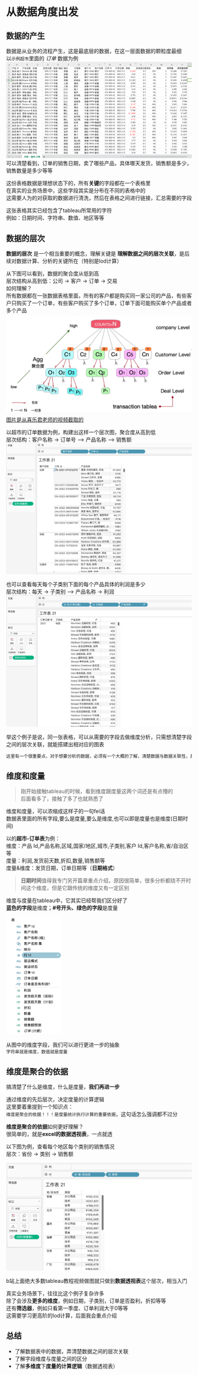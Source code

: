 # 从数据角度出发

## 数据的产生

数据是从业务的流程产生，这是最底层的数据，在这一层面数据的颗粒度最细  
以`示例超市`里面的 *订单* 数据为例  
![示例超市-订单截图](./图片/image-6.png)
可以清楚看到，订单的销售日期，卖了哪些产品，具体哪天发货，销售额是多少，销售数量是多少等等  

这份表格数据是理想状态下的，所有**关键**的字段都在一个表格里  
在真实的业务场景中，这些字段其实是分布在不同的表格中的  
这需要人为的对获取的数据进行清洗，然后在表格之间进行链接，汇总需要的字段  

这张表格其实已经包含了tableau所常用的字符  
例如：日期时间、字符串、数值、地区等等

## 数据的层次

**数据的层次** 是一个相当重要的概念，理解关键是 **理解数据之间的层次关联**，是后续对数据计算、分析的关键所在（特别是lod计算）  

从下图可以看到，数据的聚合度从低到高  
层次结构从高到低：公司 -> 客户 -> 订单 -> 交易  
如何理解？  
所有数据都在一张数据表格里面，所有的客户都是购买同一家公司的产品，有些客户只购买了一个订单，有些客户购买了多个订单，订单下面可能购买单个产品或者多个产品  
![数据的层次](./图片/image-10.png)
[图片是从喜乐君老师的视频截取的](https://www.bilibili.com/video/BV1ZR4y157ka?spm_id_from=333.788.videopod.sections&vd_source=07a1e0660861b385495b07d16fcc9d4c)

以超市的订单数据为例，构建出这样一个层次图，聚合度从高到低  
层次结构：客户名称 -> 订单号 —> 产品名称 —> 销售额
![客户名称-产品层次图](./图片/image-11.png)

也可以查看每天每个子类别下面的每个产品具体的利润是多少  
层次结构：每天 -> 子类别 —> 产品名称 -> 利润
![每天-利润层次图](./图片/image-9.png)

举这个例子是说，同一张表格，可以从需要的字段去做维度分析，只需想清楚字段之间的层次关联，就能搭建出相对应的图表  

```md
这里有一个很重要点，对于想要分析的数据，必须有一个大概的了解，清楚数据与数据关联性，是后面分析数据的关键，所有的分析都是基于这步开始  
```

## 维度和度量

> 刚开始接触tableau的时候，看到维度跟度量这两个词还是有点懵的  
> 后面看多了，接触了多了也就熟悉了  

维度和度量，可以浓缩成这样子的一句fei话  
数据表里面的所有字段,要么是度量,要么是维度,也可以即是度量也是维度(日期时间)  

以的**超市-订单表**为例：  
维度：产品 Id,产品名称,区域,国家/地区,城市,子类别,客户 Id,客户名称,省/自治区等  
度量：利润,发货前天数,折扣,数量,销售额等  
度量&维度：发货日期，订单日期等（**日期格式**）  
>**日期时间**值得我专门另开篇章重点介绍，原因很简单，很多分析都绕不开时间这个维度，但是它跟传统的维度又有一定区别  

维度与度量在tableau中，它其实已经帮我们区分好了  
**蓝色的字段**是维度；**#号开头、绿色的字段**是度量

<img src="./图片/image-16.png" alt="维度&度量" width="150" height="320" />

从图中的维度字段，我们可以进行更进一步的抽象  
`字符串就是维度，数值就是度量`  

## 维度是聚合的依据

搞清楚了什么是维度，什么是度量，**我们再进一步**  

通过维度的先后层次，决定度量的计算逻辑  
这里要着重提到一个知识点：  
`维度是聚合的依据！！！是度量统计执行计算的重要依据`，这句话怎么强调都不过分  

**维度是聚合的依据**如何更好理解？  
很简单的，就是**excel的数据透视表**，一点就透  

以下图为例，查看每个地区每个类别的销售情况  
层次：省份 -> 类别 -> 销售额  

![维度混合](./图片/image-18.png)

b站上面绝大多数tableau教程视频做图就只做到**数据透视表**这个层次，相当入门  

真实业务场景下，往往比这个例子复杂许多  
除了会涉及**更多的维度**，例如日期，子类别，订单是否盈利，折扣等等  
还有**筛选器**，例如只看第一季度、订单利润大于0等等  
这需要学习更高阶的lod计算，后面我会重点介绍  

## 总结

* 了解数据表中的数据，弄清楚数据之间的层次关联  
* 了解字段维度与度量之间的区分  
* 了解**多维度**下**度量的计算逻辑**（数据透视表）  
